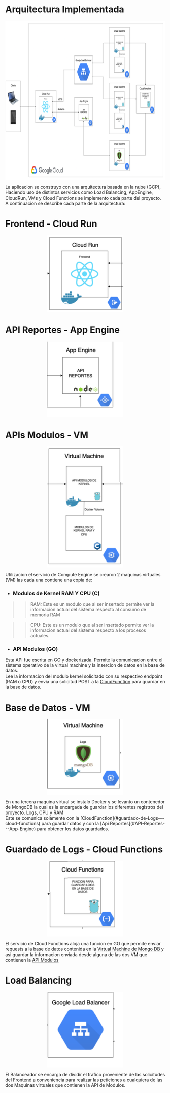 # Arquitectura Implementada

<p align="center"> 
  <img align="center" width="640px" height="500px" src="imgs/Arq.png" />
</p>

La aplicacion se construyo con una arquitectura basada en la nube (GCP), Haciendo uso de distintos servicios como Load Balancing, AppEngine, CloudRun, VMs y Cloud Functions se implemento
cada parte del proyecto. A continuacion se describe cada parte de la arquitectura:
# Frontend - Cloud Run
<p align="center"> 
  <img align="center" width="240px" src="imgs/CloudRun.png" />
</p>


# API Reportes - App Engine
<p align="center"> 
  <img align="center" width="240px" src="imgs/AppEngine.png" />
</p>


# APIs Modulos - VM 
<p align="center"> 
  <img align="center" width="240px" src="imgs/VMModulos.png" />
</p>
Utilizacion el servicio de Compute Engine se crearon 2 maquinas virtuales (VM) las cada una contiene una copia de: 

- ### Modulos de Kernel RAM Y CPU (C)
>> RAM: Este es un modulo que al ser insertado permite ver la informacion actual del sistema respecto al consumo de memoria RAM

>> CPU: Este es un modulo que al ser insertado permite ver la informacion actual del sistema respecto a los procesos actuales.


- ### API Modulos (GO)
Esta API fue escrita en GO y dockerizada. Permite la comunicacion entre el sistema operativo de la virtual machine y la insercion de datos en la base de datos. <br>
Lee la informacion del modulo kernel solicitado con su respectivo endpoint (RAM o CPU) y envia una solicitud POST a la 
[CloudFunction](#guardado-de-Logs---cloud-functions) 
para guardar en la base de datos.


# Base de Datos - VM
<p align="center"> 
  <img align="center" width="240px" src="imgs/VMMongo.png" />
</p>
En una tercera maquina virtual se instalo Docker y se levanto un contenedor de MongoDB la cual es la encargada de guardar los diferentes registros del proyecto. Logs, CPU y RAM
<br>
Este se comunica solamente con la [CloudFunction](#guardado-de-Logs---cloud-functions) 
para guardar datos y con la [Api Reportes](#API-Reportes---App-Engine) 
para obtener los datos guardados.


# Guardado de Logs - Cloud Functions
<p align="center"> 
  <img align="center" width="240px" src="imgs/CloudFunctions.png" />
</p>

El servicio de Cloud Functions aloja una funcion en GO que permite enviar requests a la base de datos contenida en la [Virtual Machine de Mongo DB](#Base-de-Datos---VM) y asi guardar la informacion enviada desde alguna de las dos VM que contienen la [API Modulos](#APIs-Modulos---VM)



# Load Balancing 
<p align="center"> 
  <img align="center" width="240px" src="imgs/Balancer.png" />
</p>

El Balanceador se encarga de dividir el trafico proveniente de las solicitudes del [Frontend](#Frontend---Cloud-Run) a conveniencia para realizar las peticiones a cualquiera de las dos Maquinas virtuales que contienen la API de Modulos.



